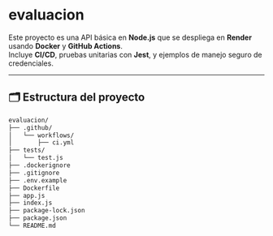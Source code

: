 # evaluacion

Este proyecto es una API básica en **Node.js** que se despliega en **Render** usando **Docker** y **GitHub Actions**.  
Incluye **CI/CD**, pruebas unitarias con **Jest**, y ejemplos de manejo seguro de credenciales.

---

## 🗂 Estructura del proyecto

```bash
evaluacion/
├── .github/
│   └── workflows/
│       ├── ci.yml
├── tests/
│   └── test.js
├── .dockerignore
├── .gitignore
├── .env.example
├── Dockerfile
├── app.js
├── index.js
├── package-lock.json
├── package.json
└── README.md
```
